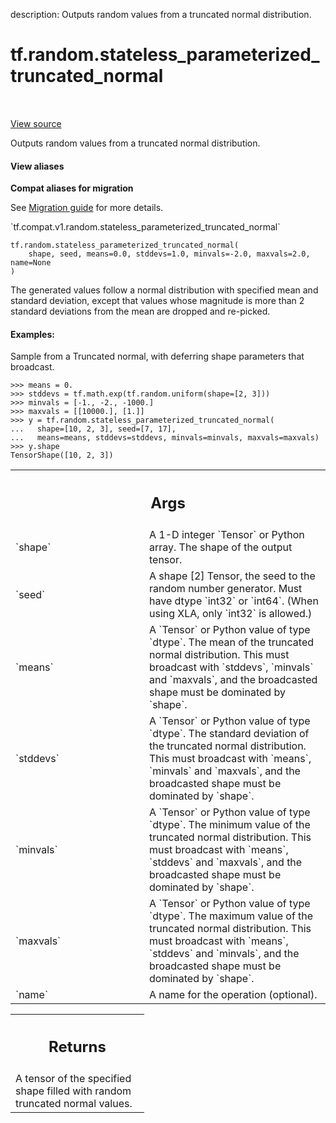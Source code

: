 description: Outputs random values from a truncated normal distribution.

<div itemscope itemtype="http://developers.google.com/ReferenceObject">
<meta itemprop="name" content="tf.random.stateless_parameterized_truncated_normal" />
<meta itemprop="path" content="Stable" />
</div>

# tf.random.stateless_parameterized_truncated_normal

<!-- Insert buttons and diff -->

<table class="tfo-notebook-buttons tfo-api nocontent" align="left">

</table>

<a target="_blank" class="external" href="/code/stable/tensorflow/python/ops/stateless_random_ops.py">View source</a>



Outputs random values from a truncated normal distribution.


<section class="expandable">
  <h4 class="showalways">View aliases</h4>
  <p>
<b>Compat aliases for migration</b>
<p>See
<a href="https://www.tensorflow.org/guide/migrate">Migration guide</a> for
more details.</p>
<p>`tf.compat.v1.random.stateless_parameterized_truncated_normal`</p>
</p>
</section>

<pre class="devsite-click-to-copy prettyprint lang-py tfo-signature-link">
<code>tf.random.stateless_parameterized_truncated_normal(
    shape, seed, means=0.0, stddevs=1.0, minvals=-2.0, maxvals=2.0, name=None
)
</code></pre>



<!-- Placeholder for "Used in" -->

The generated values follow a normal distribution with specified mean and
standard deviation, except that values whose magnitude is more than 2 standard
deviations from the mean are dropped and re-picked.


#### Examples:



Sample from a Truncated normal, with deferring shape parameters that
broadcast.

```
>>> means = 0.
>>> stddevs = tf.math.exp(tf.random.uniform(shape=[2, 3]))
>>> minvals = [-1., -2., -1000.]
>>> maxvals = [[10000.], [1.]]
>>> y = tf.random.stateless_parameterized_truncated_normal(
...   shape=[10, 2, 3], seed=[7, 17],
...   means=means, stddevs=stddevs, minvals=minvals, maxvals=maxvals)
>>> y.shape
TensorShape([10, 2, 3])
```

<!-- Tabular view -->
 <table class="responsive fixed orange">
<colgroup><col width="214px"><col></colgroup>
<tr><th colspan="2"><h2 class="add-link">Args</h2></th></tr>

<tr>
<td>
`shape`<a id="shape"></a>
</td>
<td>
A 1-D integer `Tensor` or Python array. The shape of the output
tensor.
</td>
</tr><tr>
<td>
`seed`<a id="seed"></a>
</td>
<td>
A shape [2] Tensor, the seed to the random number generator. Must have
dtype `int32` or `int64`. (When using XLA, only `int32` is allowed.)
</td>
</tr><tr>
<td>
`means`<a id="means"></a>
</td>
<td>
A `Tensor` or Python value of type `dtype`. The mean of the truncated
normal distribution. This must broadcast with `stddevs`, `minvals` and
`maxvals`, and the broadcasted shape must be dominated by `shape`.
</td>
</tr><tr>
<td>
`stddevs`<a id="stddevs"></a>
</td>
<td>
A `Tensor` or Python value of type `dtype`. The standard deviation
of the truncated normal distribution. This must broadcast with `means`,
`minvals` and `maxvals`, and the broadcasted shape must be dominated by
`shape`.
</td>
</tr><tr>
<td>
`minvals`<a id="minvals"></a>
</td>
<td>
A `Tensor` or Python value of type `dtype`. The minimum value of
the truncated normal distribution. This must broadcast with `means`,
`stddevs` and `maxvals`, and the broadcasted shape must be dominated by
`shape`.
</td>
</tr><tr>
<td>
`maxvals`<a id="maxvals"></a>
</td>
<td>
A `Tensor` or Python value of type `dtype`. The maximum value of
the truncated normal distribution. This must broadcast with `means`,
`stddevs` and `minvals`, and the broadcasted shape must be dominated by
`shape`.
</td>
</tr><tr>
<td>
`name`<a id="name"></a>
</td>
<td>
A name for the operation (optional).
</td>
</tr>
</table>



<!-- Tabular view -->
 <table class="responsive fixed orange">
<colgroup><col width="214px"><col></colgroup>
<tr><th colspan="2"><h2 class="add-link">Returns</h2></th></tr>
<tr class="alt">
<td colspan="2">
A tensor of the specified shape filled with random truncated normal values.
</td>
</tr>

</table>

